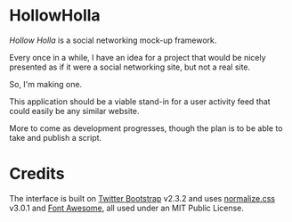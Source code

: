 HollowHolla
===========

_Hollow Holla_ is a social networking mock-up framework.

Every once in a while, I have an idea for a project that would be nicely presented as if it were a social networking site, but not a real site.

So, I'm making one.

This application should be a viable stand-in for a user activity feed that could easily be any similar website.

More to come as development progresses, though the plan is to be able to take and publish a script.

Credits
=======

The interface is built on [Twitter Bootstrap](http://getbootstrap.com/) v2.3.2 and uses [normalize.css](http://necolas.github.com/normalize.css/3.0.1/normalize.css) v3.0.1 and [Font Awesome](http://fontawesome.io), all used under an MIT Public License.
